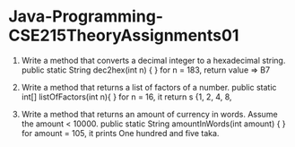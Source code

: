 # Java-Programming-CSE215TheoryAssignments01



1. Write a method that converts a decimal integer to a hexadecimal string.
public static String dec2hex(int n) {
}
for n = 183, return value => B7


2. Write a method that returns a list of factors of a number.
public static int[] listOfFactors(int n){
}
for n = 16, it return
s {1, 2, 4, 8,


3. Write a method that returns an amount of currency in words. Assume the amount < 10000.
public static String amountInWords(int amount) {
}
for amount = 105, it prints One hundred and five taka.
